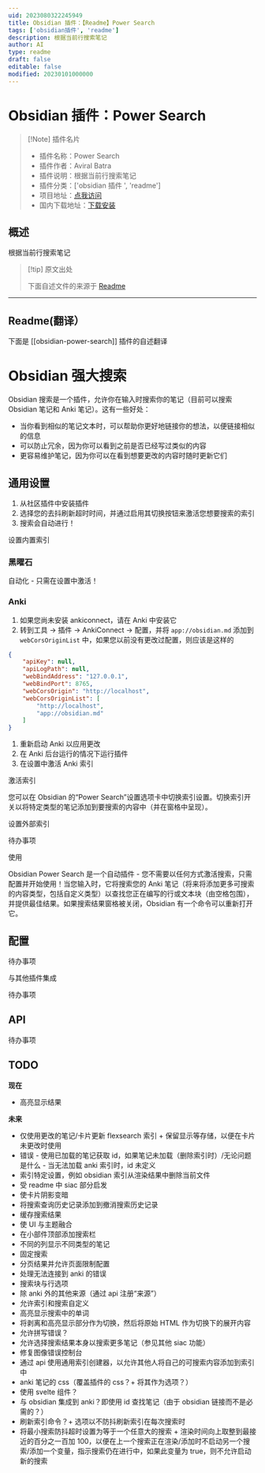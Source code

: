 ```yaml
---
uid: 2023080322245949
title: Obsidian 插件：【Readme】Power Search
tags: ['obsidian插件', 'readme']
description: 根据当前行搜索笔记
author: AI
type: readme
draft: false
editable: false
modified: 20230101000000
---
```


# Obsidian 插件：Power Search

> [!Note] 插件名片
> - 插件名称：Power Search
> - 插件作者：Aviral Batra
> - 插件说明：根据当前行搜索笔记
> - 插件分类：['obsidian 插件 ', 'readme']
> - 项目地址：[点我访问](https://github.com/aviral-batra/obsidian-power-search)
> - 国内下载地址：[下载安装](https://pkmer.cn/products/plugin/pluginMarket/?obsidian-power-search)

## 概述

根据当前行搜索笔记

> [!tip] 原文出处
>
>下面自述文件的来源于 [Readme](https://ghproxy.net/https://raw.githubusercontent.com/aviral-batra/obsidian-power-search/master/README.md)
>

---

## Readme(翻译）

下面是 [[obsidian-power-search]] 插件的自述翻译

# Obsidian 强大搜索

Obsidian 搜索是一个插件，允许你在输入时搜索你的笔记（目前可以搜索 Obsidian 笔记和 Anki 笔记）。这有一些好处：

- 当你看到相似的笔记文本时，可以帮助你更好地链接你的想法，以便链接相似的信息
- 可以防止冗余，因为你可以看到之前是否已经写过类似的内容
- 更容易维护笔记，因为你可以在看到想要更改的内容时随时更新它们

## 通用设置

1. 从社区插件中安装插件
2. 选择您的去抖刷新超时时间，并通过启用其切换按钮来激活您想要搜索的索引
3. 搜索会自动进行！

设置内置索引

### 黑曜石

自动化 - 只需在设置中激活！

### Anki

1. 如果您尚未安装 ankiconnect，请在 Anki 中安装它
2. 转到工具 -> 插件 -> AnkiConnect -> 配置，并将 ```app://obsidian.md``` 添加到 ```webCorsOriginList``` 中，如果您以前没有更改过配置，则应该是这样的

```JSON
{
    "apiKey": null,
    "apiLogPath": null,
    "webBindAddress": "127.0.0.1",
    "webBindPort": 8765,
    "webCorsOrigin": "http://localhost",
    "webCorsOriginList": [
        "http://localhost",
        "app://obsidian.md"
    ]
}
```

1. 重新启动 Anki 以应用更改
2. 在 Anki 后台运行的情况下运行插件
3. 在设置中激活 Anki 索引

激活索引

您可以在 Obsidian 的“Power Search”设置选项卡中切换索引设置。切换索引开关以将特定类型的笔记添加到要搜索的内容中（并在窗格中呈现）。

设置外部索引

待办事项

使用

Obsidian Power Search 是一个自动插件 - 您不需要以任何方式激活搜索，只需配置并开始使用！当您输入时，它将搜索您的 Anki 笔记（将来将添加更多可搜索的内容类型，包括自定义类型）以查找您正在编写的行或文本块（由空格包围），并提供最佳结果。如果搜索结果窗格被关闭，Obsidian 有一个命令可以重新打开它。

## 配置

待办事项

与其他插件集成

待办事项

## API

待办事项

## TODO

**现在**

- 高亮显示结果

**未来**

- 仅使用更改的笔记/卡片更新 flexsearch 索引 + 保留显示等存储，以便在卡片未更改时使用
- 错误 - 使用已加载的笔记获取 id，如果笔记未加载（删除索引时）/无论问题是什么 - 当无法加载 anki 索引时，id 未定义
- 索引特定设置，例如 obsidian 索引从渲染结果中删除当前文件
- 受 readme 中 siac 部分启发
- 使卡片阴影变暗
- 将搜索查询历史记录添加到撤消搜索历史记录
- 缓存搜索结果
- 使 UI 与主题融合
- 在小部件顶部添加搜索栏
- 不同的列显示不同类型的笔记
- 固定搜索
- 分页结果并允许页面限制配置
- 处理无法连接到 anki 的错误
- 搜索块与行选项
- 除 anki 外的其他来源（通过 api 注册“来源”）
- 允许索引和搜索自定义
- 高亮显示搜索中的单词
- 将剥离和高亮显示部分作为切换，然后将原始 HTML 作为切换下的展开内容
- 允许拼写错误？
- 允许选择搜索结果本身以搜索更多笔记（参见其他 siac 功能）
- 修复图像错误控制台
- 通过 api 使用通用索引创建器，以允许其他人将自己的可搜索内容添加到索引中
- anki 笔记的 css（覆盖插件的 css？+ 将其作为选项？）
- 使用 svelte 组件？
- 与 obsidian 集成到 anki？即使用 id 查找笔记（由于 obsidian 链接而不是必需的？）
- 刷新索引命令？+ 选项以不防抖刷新索引在每次搜索时
- 将最小搜索防抖超时设置为等于一个任意大的搜索 + 渲染时间向上取整到最接近的百分之一百加 100，以便在上一个搜索正在渲染/添加时不启动另一个搜索/添加一个变量，指示搜索仍在进行中，如果此变量为 true，则不允许启动新的搜索



